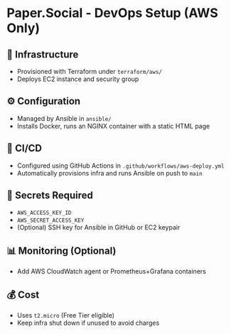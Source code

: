 # Paper.Social - DevOps Setup (AWS Only)

## 🧱 Infrastructure
- Provisioned with Terraform under `terraform/aws/`
- Deploys EC2 instance and security group

## ⚙️ Configuration
- Managed by Ansible in `ansible/`
- Installs Docker, runs an NGINX container with a static HTML page

## 🚀 CI/CD
- Configured using GitHub Actions in `.github/workflows/aws-deploy.yml`
- Automatically provisions infra and runs Ansible on push to `main`

## 🔐 Secrets Required
- `AWS_ACCESS_KEY_ID`
- `AWS_SECRET_ACCESS_KEY`
- (Optional) SSH key for Ansible in GitHub or EC2 keypair

## 📊 Monitoring (Optional)
- Add AWS CloudWatch agent or Prometheus+Grafana containers

## 💰 Cost
- Uses `t2.micro` (Free Tier eligible)
- Keep infra shut down if unused to avoid charges